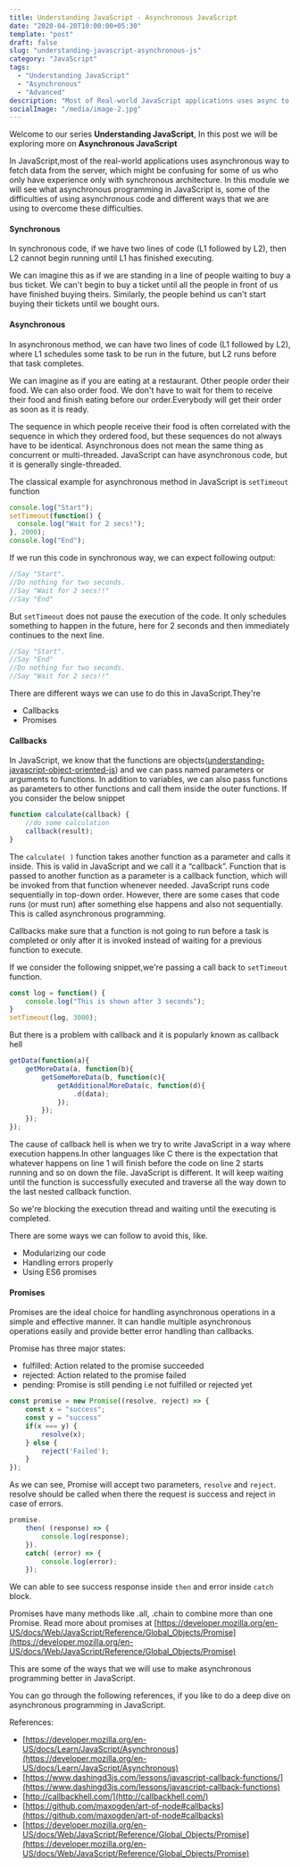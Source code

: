 ```yaml
---
title: Understanding JavaScript - Asynchronous JavaScript
date: "2020-04-20T10:00:00+05:30"
template: "post"
draft: false
slug: "understanding-javascript-asynchronous-js"
category: "JavaScript"
tags:
  - "Understanding JavaScript"
  - "Asynchronous"
  - "Advanced"
description: "Most of Real-world JavaScript applications uses async to handle the data, In this module will be seeing more about about aync and various ways like callbacks, promises, async/await through which we can do async in"
socialImage: "/media/image-2.jpg"
---
```


Welcome to our series **Understanding JavaScript**, In this post we will be exploring more on **Asynchronous JavaScript**

In JavaScript,most of the real-world applications uses asynchronous way to fetch data from the server, which might be confusing for some of us who only have experience only with synchronous architecture. In this module we will see what asynchronous programming in JavaScript is, some of the difficulties of using asynchronous code and different ways that we are using to overcome these difficulties.

#### Synchronous
In synchronous code, if we have two lines of code (L1 followed by L2), then L2 cannot begin running until L1 has finished executing.

We can imagine this as if we are standing in a line of people waiting to buy a bus ticket. We can't begin to buy a ticket until all the people in front of us have finished buying theirs. Similarly, the people behind us can't start buying their tickets until we bought ours.


#### Asynchronous 
In asynchronous method, we can have two lines of code (L1 followed by L2), where L1 schedules some task to be run in the future, but L2 runs before that task completes.

We can imagine as if you are eating at a restaurant. Other people order their food. We can also order food. We don't have to wait for them to receive their food and finish eating before our order.Everybody will get their order as soon as it is ready.

The sequence in which people receive their food is often correlated with the sequence in which they ordered food, but these sequences do not always have to be identical. Asynchronous does not mean the same thing as concurrent or multi-threaded. JavaScript can have asynchronous code, but it is generally single-threaded. 


The classical example for asynchronous method in JavaScript is `setTimeout` function

```js
console.log("Start");
setTimeout(function() {
  console.log("Wait for 2 secs!");
}, 2000);
console.log("End");
```

If we run this code in synchronous way, we can expect following output:

```js
//Say "Start".
//Do nothing for two seconds.
//Say "Wait for 2 secs!!"
//Say "End"
```

But `setTimeout` does not pause the execution of the code. It only schedules something to happen in the future, here for 2 seconds and then immediately continues to the next line.

```js
//Say "Start".
//Say "End"
//Do nothing for two seconds.
//Say "Wait for 2 secs!!"
```

There are different ways we can use to do this in JavaScript.They're

* Callbacks
* Promises

#### Callbacks

In JavaScript, we know that the functions are objects([understanding-javascript-object-oriented-js](understanding-javascript-object-oriented-js)) and we can pass named parameters or arguments to functions.
In addition to variables, we can also pass functions as parameters to other functions and call them inside the outer functions. If you consider the below snippet
```js
function calculate(callback) {  
    //do some calculation
    callback(result);
}
```
The `calculate( )` function takes another function as a parameter and calls it inside. This is valid in JavaScript and we call it a “callback”. Function that is passed to another function as a parameter is a callback function, which will be invoked from that function whenever needed.
JavaScript runs code sequentially in top-down order. However, there are some cases that code runs (or must run) after something else happens and also not sequentially. This is called asynchronous programming.

Callbacks make sure that a function is not going to run before a task is completed or only after it is invoked instead of waiting for a previous function to execute.

If we consider the following snippet,we're passing a call back to `setTimeout` function.
```js
const log = function() {  
    console.log("This is shown after 3 seconds");
}
setTimeout(log, 3000);
```

But there is a problem with callback and it is popularly known as callback hell

```js
getData(function(a){
    getMoreData(a, function(b){
        getSomeMoreData(b, function(c){ 
            getAdditionalMoreData(c, function(d){ 
                .d(data);
            });
        });
    });
});
```

The cause of callback hell is when we try to write JavaScript in a way where execution happens.In other languages like C there is the expectation that whatever happens on line 1 will finish before the code on line 2 starts running and so on down the file. JavaScript is different. It will keep waiting until the function is successfully executed and traverse all the way down to the last nested callback function.

So we're blocking the execution thread and waiting until the executing is completed.

There are some ways we can follow to avoid this, like.

* Modularizing our code
* Handling errors properly
* Using ES6 promises

#### Promises

Promises are the ideal choice for handling asynchronous operations in a simple and effective manner. It can handle multiple asynchronous operations easily and provide better error handling than callbacks.

Promise has three major states:
* fulfilled: Action related to the promise succeeded
* rejected: Action related to the promise failed
* pending: Promise is still pending i.e not fulfilled or rejected yet

```js
const promise = new Promise((resolve, reject) => { 
    const x = "success"; 
    const y = "success"
    if(x === y) { 
        resolve(x); 
    } else { 
        reject('Failed'); 
    } 
}); 
```
As we can see, Promise will accept two parameters, `resolve` and `reject`. resolve should be called when there the request is success and reject in case of errors.

```js
promise. 
	then( (response) => {
        console.log(response);
    }). 
	catch( (error) => {
        console.log(error);
    }); 
```

We can able to see success response inside `then` and error inside `catch` block.

Promises have many methods like .all, .chain to combine more than one Promise. Read more about promises at [https://developer.mozilla.org/en-US/docs/Web/JavaScript/Reference/Global_Objects/Promise](https://developer.mozilla.org/en-US/docs/Web/JavaScript/Reference/Global_Objects/Promise)


This are some of the ways that we will use to make asynchronous programming better in JavaScript.


You can go through the following references, if you like to do a deep dive on asynchronous programming in JavaScript. 

References:

* [https://developer.mozilla.org/en-US/docs/Learn/JavaScript/Asynchronous](https://developer.mozilla.org/en-US/docs/Learn/JavaScript/Asynchronous)
* [https://www.dashingd3js.com/lessons/javascript-callback-functions/](https://www.dashingd3js.com/lessons/javascript-callback-functions)
* [http://callbackhell.com/](http://callbackhell.com/)
* [https://github.com/maxogden/art-of-node#callbacks](https://github.com/maxogden/art-of-node#callbacks)
* [https://developer.mozilla.org/en-US/docs/Web/JavaScript/Reference/Global_Objects/Promise](https://developer.mozilla.org/en-US/docs/Web/JavaScript/Reference/Global_Objects/Promise)
